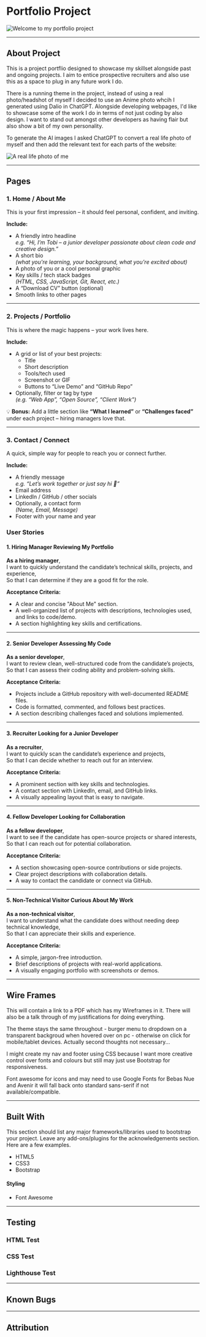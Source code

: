 # Portfolio Project

<img src="../Portfolio_Project/assets/images/README.png" alt="Welcome to my portfolio project">

---

## About Project

This is a project portflio designed to showcase my skillset alongside past and ongoing projects. I aim to entice prospective recruiters and also use this as a space to plug in any future work I do.

There is a running theme in the project, instead of using a real photo/headshot of myself I decided to use an Anime photo whcih I generated using Dalio in ChatGPT. Alongside developing webpages, I'd like to showcase some of the work I do in terms of not just coding by also design. I want to stand out amongst other developers as having flair but also show a bit of my own personality. 

To generate the AI images I asked ChatGPT to convert a real life photo of myself and then add the relevant text for each parts of the website:

<img src="assets/images/20241201_151312.jpg" alt="A real life photo of me">

---

## Pages

### 1. Home / About Me

This is your first impression – it should feel personal, confident, and inviting.

**Include:**
- A friendly intro headline  
  _e.g. “Hi, I’m Tobi – a junior developer passionate about clean code and creative design.”_
- A short bio  
  _(what you're learning, your background, what you're excited about)_
- A photo of you or a cool personal graphic
- Key skills / tech stack badges  
  _(HTML, CSS, JavaScript, Git, React, etc.)_
- A “Download CV” button (optional)
- Smooth links to other pages

---

### 2. Projects / Portfolio

This is where the magic happens – your work lives here.

**Include:**
- A grid or list of your best projects:
  - Title
  - Short description
  - Tools/tech used
  - Screenshot or GIF
  - Buttons to “Live Demo” and “GitHub Repo”
- Optionally, filter or tag by type  
  _(e.g. “Web App”, “Open Source”, “Client Work”)_

💡 **Bonus:** Add a little section like **“What I learned”** or **“Challenges faced”** under each project – hiring managers love that.

---

### 3. Contact / Connect

A quick, simple way for people to reach you or connect further.

**Include:**
- A friendly message  
  _e.g. “Let’s work together or just say hi 👋”_
- Email address
- LinkedIn / GitHub / other socials
- Optionally, a contact form  
  _(Name, Email, Message)_
- Footer with your name and year


### User Stories

#### 1. Hiring Manager Reviewing My Portfolio

**As a hiring manager**,  
I want to quickly understand the candidate’s technical skills, projects, and experience,  
So that I can determine if they are a good fit for the role.

**Acceptance Criteria:**
- A clear and concise "About Me" section.
- A well-organized list of projects with descriptions, technologies used, and links to code/demo.
- A section highlighting key skills and certifications.

---

#### 2. Senior Developer Assessing My Code

**As a senior developer**,  
I want to review clean, well-structured code from the candidate’s projects,  
So that I can assess their coding ability and problem-solving skills.

**Acceptance Criteria:**
- Projects include a GitHub repository with well-documented README files.
- Code is formatted, commented, and follows best practices.
- A section describing challenges faced and solutions implemented.

---

#### 3. Recruiter Looking for a Junior Developer

**As a recruiter**,  
I want to quickly scan the candidate’s experience and projects,  
So that I can decide whether to reach out for an interview.

**Acceptance Criteria:**
- A prominent section with key skills and technologies.
- A contact section with LinkedIn, email, and GitHub links.
- A visually appealing layout that is easy to navigate.

---

#### 4. Fellow Developer Looking for Collaboration

**As a fellow developer**,  
I want to see if the candidate has open-source projects or shared interests,  
So that I can reach out for potential collaboration.

**Acceptance Criteria:**
- A section showcasing open-source contributions or side projects.
- Clear project descriptions with collaboration details.
- A way to contact the candidate or connect via GitHub.

---

#### 5. Non-Technical Visitor Curious About My Work

**As a non-technical visitor**,  
I want to understand what the candidate does without needing deep technical knowledge,  
So that I can appreciate their skills and experience.

**Acceptance Criteria:**
- A simple, jargon-free introduction.
- Brief descriptions of projects with real-world applications.
- A visually engaging portfolio with screenshots or demos.

---

## Wire Frames

This will contain a link to a PDF which has my Wireframes in it. There will also be a talk through of my justifications for doing everything.

The theme stays the same throughout - burger menu to dropdown on a transparent backgroud when hovered over on pc - otherwise on click for mobile/tablet devices. Actually second thoughts not necessary...

I might create my nav and footer using CSS because I want more creative control over fonts and colours but still may just use Bootstrap for responsiveness. 

Font awesome for icons and may need to use Google Fonts for Bebas Nue and Avenir it will fall back onto standard sans-serif if not available/compatible.

---

## Built With

This section should list any major frameworks/libraries used to bootstrap your project. Leave any add-ons/plugins for the acknowledgements section. Here are a few examples.

* HTML5
* CSS3
* Bootstrap

#### Styling

* Font Awesome

---

## Testing

### HTML Test
### CSS Test
### Lighthouse Test

---

## Known Bugs


---

## Attribution